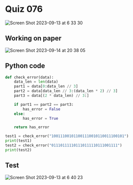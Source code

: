 # Quiz 076

![Screen Shot 2023-09-13 at 6 33 30](https://github.com/jovanovicjanna/year2/assets/111895127/d0124d64-e5e9-4a6b-bc24-f17c26dfb1ed)

## Working on paper
![Screen Shot 2023-09-14 at 20 38 05](https://github.com/jovanovicjanna/year2/assets/111895127/40c7f5ca-c564-4aa6-b4ad-c6096cc06d42)


## Python code
```.py
def check_error(data):
    data_len = len(data)
    part1 = data[0:data_len // 3]
    part2 = data[data_len // 3:(data_len * 2) // 3]
    part3 = data[(2 * data_len) // 3:]

    if part1 == part2 == part3:
        has_error = False
    else:
        has_error = True

    return has_error

test1 = check_error("100111001011001110010110011100101")
print(test1)
test2 = check_error("011101111101110111110111001111")
print(test2)
```
## Test

![Screen Shot 2023-09-13 at 6 40 23](https://github.com/jovanovicjanna/year2/assets/111895127/2b2a8c71-3a84-4706-ac45-c0b14efee42b)
